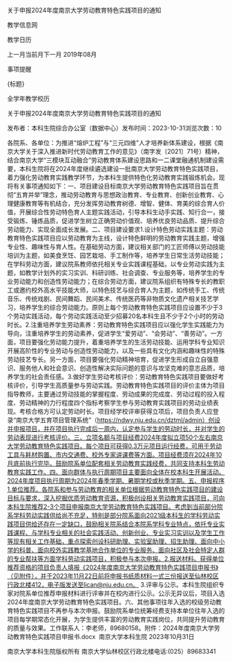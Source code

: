 






关于申报2024年度南京大学劳动教育特色实践项目的通知





























教学信息网







































教学日历



上一月当前月下一月
2019年08月





事项提醒


{标题}


全学年教学校历
























关于申报2024年度南京大学劳动教育特色实践项目的通知

发布者：本科生院综合办公室（数据中心）发布时间：2023-10-31浏览次数：10

各院系、各单位：为推进“熔炉工程”与“三元四维”人才培养新体系建设，根据《南京大学关于深入推进新时代劳动教育工作的意见》（南字发〔2021〕71号）精神，结合南京大学“三模块互动融合”劳动教育体系建设思路和一二课堂融通机制建设需要，本科生院将在2024年度继续遴选建设一批南京大学劳动教育特色实践项目，着力强化劳动教育实践教学环节，为本科生提供特色化劳动教育实践锻炼机会。现将有关事项通知如下：一、项目建设目标南京大学劳动教育特色实践项目旨在贯彻“五育并举”理念，推动劳动教育与思想政治教育、专业教育、创新创业教育、心理健康教育等有机结合，充分发挥劳动教育树德、增智、健体、育美的综合育人价值，开展综合性劳动特色育人主题实践活动，引导本科生动手实践、知行合一，接受锻炼、锤炼品质，促进学生树立正确劳动价值观、培养优良劳动品质、提升综合劳动能力、实现全面成长发展。二、项目建设要求1.设计特色劳动实践主题：劳动教育特色实践项目应以劳动教育为主线，设计特色鲜明的劳动教育实践主题，增强专业性、趣味性与育人性。在基础劳动方面，建议相关部门的工匠师傅以劳动技能培训为主题，如美食烹饪、园艺栽培、手工制作等，培养学生日常生活劳动技能；在学科劳动方面，建议院系教师依托相关专业实践课程基础，以专业劳动实践为主题，如教学计划外的实习实训、科研训练、社会调查、专业服务等，培养学生的专业劳动能力和创造性劳动能力；在综合劳动方面，建议院系组织有特殊专长的教职工或邀约校外高水平技能大师，以特色技艺与综合育人为主题，如传统手工、传统音乐、传统戏剧、民间舞蹈、民间美术、传统医药等非物质文化遗产相关技艺学习，培养学生的综合劳动能力。原则上每个劳动教育特色实践项目应设置不少于3个劳动实践活动，每个劳动实践活动至少招募20名本科生且不少于2个小时的劳动时长。2.注重培养学生劳动素养：劳动教育特色实践项目应以强化学生实践能力为导向，注重培养学生的劳动素养，促进学生“爱劳动”、“会劳动”、“善劳动”。一方面，项目要强化劳动能力提升，着重培养学生的生活劳动技能、运用学科专业知识开展高阶性的专业劳动与创造性劳动能力，以及一些具有文化内涵和趣味性的特殊劳动技艺专长。另一方面，项目要强化劳动精神培育，促进学生形成自立自强意识、服务他人和社会意识、创造性解决实际问题的意识与攻坚克难的意志品质，培养学生的社会责任感。3.做好学生劳动考核评价：劳动教育特色实践项目要做好考核评价，引导学生高质量参与劳动实践。劳动教育特色实践项目的评价主体为项目指导教师，主要通过劳动技能的掌握程度、劳动成果的完成度、劳动过程的投入程度、劳动精神的力行程度四个指标考察学生参与劳动教育实践项目的劳动业绩表现。考核合格方可认定劳动时长。项目经学校评审获得立项后，项目负责人应登录“南京大学五育项目管理系统”（https://ndwy.nju.edu.cn/dztml/admin）创设并申报项目，并在项目执行完成后一周内，认定参与学生的劳动时长，并对学生的劳动表现进行考核评价。三、立项名额与项目经费2024年度拟立项50个左右南京大学劳动教育特色实践项目。每个项目可获得0.3万元项目运行经费，可用于劳动工具与耗材购置、市内交通费、校外专家讲课费等方面。项目经费须在2024年10月底前执行完毕。鼓励院系单位配套相关劳动教育实践经费，共同支持本科生劳动教育实践工作。四、面向群体与执行周期项目主要面向全体在校本科生开展活动。2024年度项目执行周期为2024年春季学期、暑期学校或秋季学期。五、申报程序1.单位推荐。各院系和参与劳动教育的相关单位根据劳动教育特色实践项目的建设目标与要求，深入挖掘优质劳动教育资源，积极创设相关劳动教育实践项目，可向本科生院推荐2-3个项目申报南京大学劳动教育特色实践项目。考虑到当前部分院系学科劳动实践供给尚不充足，特别是部分院系面向2021级本科生的学科劳动实践项目供给还存在一定缺口，鼓励相关院系结合本院系学科专业特点，依托专业实践课程、与学科专业相关的社会实践活动、创新创业、专业实习实训以及学生工作等现有相关工作基础，重点探索创设科研助理、实验室助理、招生助理、面向中小学的科普、面向校外实践教学基地合作单位的专业服务、面向社区及社会特定人群的专业帮扶等方面学科劳动实践项目，积极参与本次申报。2.报送材料。获得单位推荐资格的项目负责人填报《2024年度南京大学劳动教育特色实践项目申报书》（见附件），并于2023年11月22日前将申报书纸质材料一式三份报送至仙林校区行政北楼412，电子版发送至lican@nju.edu.cn。 3.评审与公示。本科生院组织专家对院系单位推荐申报材料进行评审并在校内进行公示。公示无异议后，项目入选2024年度南京大学劳动教育特色实践项目。六、其他事项往年入选的校级劳动教育特色实践项目不再参与本次申报。鼓励院系单位统筹经费支持本单位往年入选的项目每学期常态化开展，为学生提供丰富的劳动教育实践岗位，共同提升劳动教育的质量与效果。工作联系人：李老师，89680158。附件：2024年度南京大学劳动教育特色实践项目申报书.docx  南京大学本科生院 2023年10月31日

















南京大学本科生院版权所有
南京大学仙林校区行政北楼电话:(025）89683341























